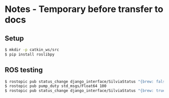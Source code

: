 # Notes - Temporary before transfer to docs

## Setup
```bash
$ mkdir -p catkin_ws/src
$ pip install roslibpy
```

## ROS testing
```bash
$ rostopic pub status_change django_interface/SilviaStatus "{brew: false, mode: 2}"
$ rostopic pub pump_duty std_msgs/Float64 100
$ rostopic pub status_change django_interface/SilviaStatus "{brew: true, mode: -1}"
```